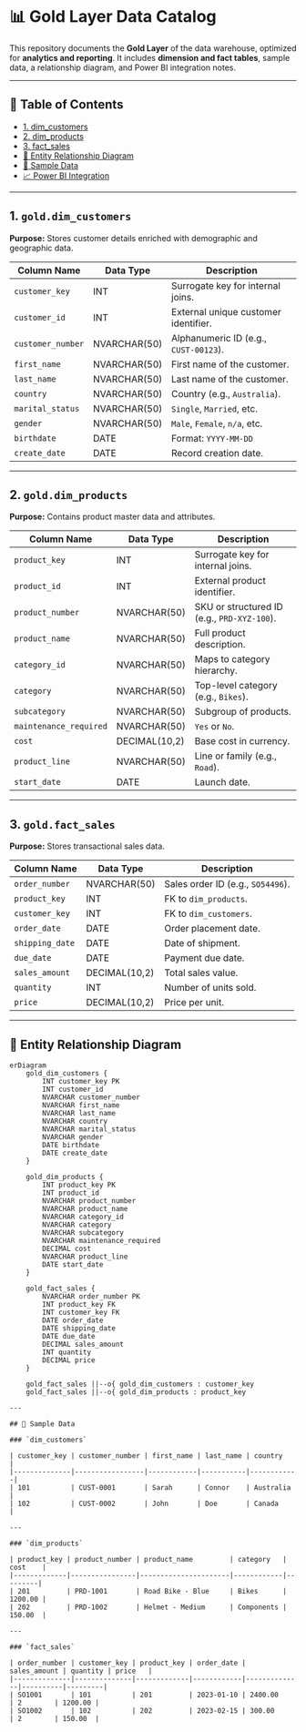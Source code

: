 # 📊 Gold Layer Data Catalog

This repository documents the **Gold Layer** of the data warehouse, optimized for **analytics and reporting**. It includes **dimension and fact tables**, sample data, a relationship diagram, and Power BI integration notes.

---

## 🔹 Table of Contents

- [1. dim_customers](#1-dim_customers)
- [2. dim_products](#2-dim_products)
- [3. fact_sales](#3-fact_sales)
- [📌 Entity Relationship Diagram](#-entity-relationship-diagram)
- [🧪 Sample Data](#-sample-data)
- [📈 Power BI Integration](#-power-bi-integration)

---

## 1. `gold.dim_customers`

**Purpose:** Stores customer details enriched with demographic and geographic data.

| Column Name       | Data Type     | Description                              |
|-------------------|---------------|------------------------------------------|
| `customer_key`    | INT           | Surrogate key for internal joins.        |
| `customer_id`     | INT           | External unique customer identifier.     |
| `customer_number` | NVARCHAR(50)  | Alphanumeric ID (e.g., `CUST-00123`).     |
| `first_name`      | NVARCHAR(50)  | First name of the customer.              |
| `last_name`       | NVARCHAR(50)  | Last name of the customer.               |
| `country`         | NVARCHAR(50)  | Country (e.g., `Australia`).             |
| `marital_status`  | NVARCHAR(50)  | `Single`, `Married`, etc.                |
| `gender`          | NVARCHAR(50)  | `Male`, `Female`, `n/a`, etc.            |
| `birthdate`       | DATE          | Format: `YYYY-MM-DD`                     |
| `create_date`     | DATE          | Record creation date.                    |

---

## 2. `gold.dim_products`

**Purpose:** Contains product master data and attributes.

| Column Name           | Data Type     | Description                              |
|-----------------------|---------------|------------------------------------------|
| `product_key`         | INT           | Surrogate key for internal joins.        |
| `product_id`          | INT           | External product identifier.             |
| `product_number`      | NVARCHAR(50)  | SKU or structured ID (e.g., `PRD-XYZ-100`).|
| `product_name`        | NVARCHAR(50)  | Full product description.                |
| `category_id`         | NVARCHAR(50)  | Maps to category hierarchy.              |
| `category`            | NVARCHAR(50)  | Top-level category (e.g., `Bikes`).      |
| `subcategory`         | NVARCHAR(50)  | Subgroup of products.                    |
| `maintenance_required`| NVARCHAR(50)  | `Yes` or `No`.                           |
| `cost`                | DECIMAL(10,2) | Base cost in currency.                   |
| `product_line`        | NVARCHAR(50)  | Line or family (e.g., `Road`).           |
| `start_date`          | DATE          | Launch date.                             |

---

## 3. `gold.fact_sales`

**Purpose:** Stores transactional sales data.

| Column Name     | Data Type     | Description                              |
|-----------------|---------------|------------------------------------------|
| `order_number`  | NVARCHAR(50)  | Sales order ID (e.g., `SO54496`).        |
| `product_key`   | INT           | FK to `dim_products`.                    |
| `customer_key`  | INT           | FK to `dim_customers`.                   |
| `order_date`    | DATE          | Order placement date.                    |
| `shipping_date` | DATE          | Date of shipment.                        |
| `due_date`      | DATE          | Payment due date.                        |
| `sales_amount`  | DECIMAL(10,2) | Total sales value.                       |
| `quantity`      | INT           | Number of units sold.                    |
| `price`         | DECIMAL(10,2) | Price per unit.                          |

---

## 📌 Entity Relationship Diagram

```mermaid
erDiagram
    gold_dim_customers {
        INT customer_key PK
        INT customer_id
        NVARCHAR customer_number
        NVARCHAR first_name
        NVARCHAR last_name
        NVARCHAR country
        NVARCHAR marital_status
        NVARCHAR gender
        DATE birthdate
        DATE create_date
    }

    gold_dim_products {
        INT product_key PK
        INT product_id
        NVARCHAR product_number
        NVARCHAR product_name
        NVARCHAR category_id
        NVARCHAR category
        NVARCHAR subcategory
        NVARCHAR maintenance_required
        DECIMAL cost
        NVARCHAR product_line
        DATE start_date
    }

    gold_fact_sales {
        NVARCHAR order_number PK
        INT product_key FK
        INT customer_key FK
        DATE order_date
        DATE shipping_date
        DATE due_date
        DECIMAL sales_amount
        INT quantity
        DECIMAL price
    }

    gold_fact_sales ||--o{ gold_dim_customers : customer_key
    gold_fact_sales ||--o{ gold_dim_products : product_key

---

## 🧪 Sample Data

### `dim_customers`

| customer_key | customer_number | first_name | last_name | country    |
|--------------|-----------------|------------|-----------|------------|
| 101          | CUST-0001       | Sarah      | Connor    | Australia  |
| 102          | CUST-0002       | John       | Doe       | Canada     |

---

### `dim_products`

| product_key | product_number | product_name         | category   | cost    |
|-------------|----------------|----------------------|------------|---------|
| 201         | PRD-1001       | Road Bike - Blue     | Bikes      | 1200.00 |
| 202         | PRD-1002       | Helmet - Medium      | Components | 150.00  |

---

### `fact_sales`

| order_number | customer_key | product_key | order_date | sales_amount | quantity | price   |
|--------------|--------------|-------------|------------|--------------|----------|---------|
| SO1001       | 101          | 201         | 2023-01-10 | 2400.00      | 2        | 1200.00 |
| SO1002       | 102          | 202         | 2023-02-15 | 300.00       | 2        | 150.00  |

